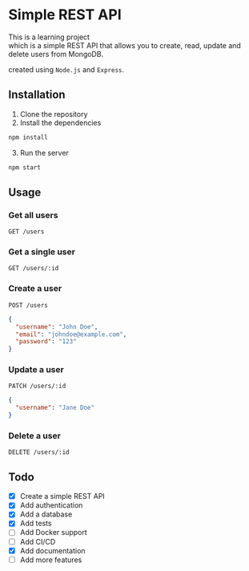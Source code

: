 # Simple REST API

This is a learning project <br/>
which is a simple REST API that allows you to create, read, update and delete users from MongoDB.

created using `Node.js` and `Express`.

## Installation

1. Clone the repository
2. Install the dependencies

```bash
npm install
```

3. Run the server

```bash
npm start
```

## Usage

### Get all users

```http
GET /users
```

### Get a single user

```http
GET /users/:id
```

### Create a user

```http
POST /users
```

```json
{
  "username": "John Doe",
  "email": "johndoe@example.com",
  "password": "123"
}
```

### Update a user

```http
PATCH /users/:id
```

```json
{
  "username": "Jane Doe"
}
```

### Delete a user

```http
DELETE /users/:id
```

## Todo

- [x] Create a simple REST API
- [x] Add authentication
- [x] Add a database
- [x] Add tests
- [ ] Add Docker support
- [ ] Add CI/CD
- [x] Add documentation
- [ ] Add more features
